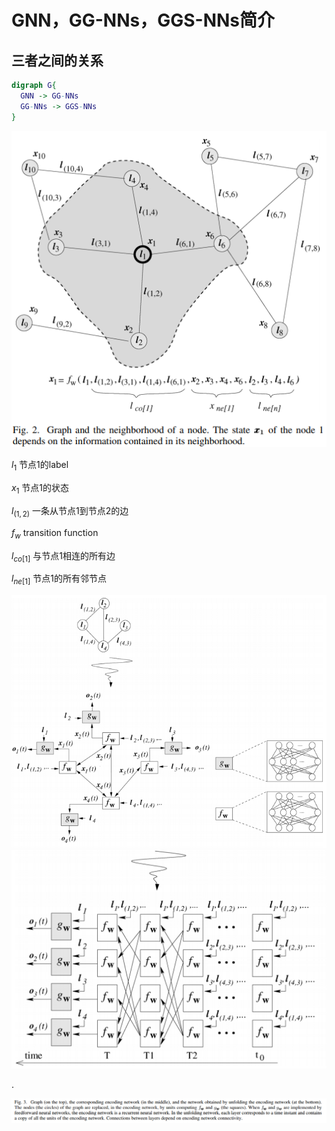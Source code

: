 # GNN，GG-NNs，GGS-NNs简介

## 三者之间的关系

```dot
digraph G{
  GNN -> GG-NNs
  GG-NNs -> GGS-NNs
}
```


![gnn-fig2](./gnn-fig2.png)

$l_1$ 节点1的label

$x_1$ 节点1的状态

$l_{(1,2)}$ 一条从节点1到节点2的边

$f_{w}$ transition function

$l_{co[1]}$ 与节点1相连的所有边

$l_{ne[1]}$ 节点1的所有邻节点


![](gnn-1.png)
![](gnn-2.png)

.

![](gnn-3.png)
